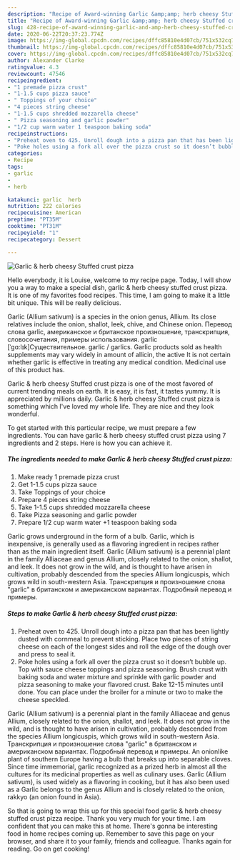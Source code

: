 ```yaml
---
description: "Recipe of Award-winning Garlic &amp;amp; herb cheesy Stuffed crust pizza"
title: "Recipe of Award-winning Garlic &amp;amp; herb cheesy Stuffed crust pizza"
slug: 428-recipe-of-award-winning-garlic-and-amp-herb-cheesy-stuffed-crust-pizza
date: 2020-06-22T20:37:23.774Z
image: https://img-global.cpcdn.com/recipes/dffc85810e4d07cb/751x532cq70/garlic-herb-cheesy-stuffed-crust-pizza-recipe-main-photo.jpg
thumbnail: https://img-global.cpcdn.com/recipes/dffc85810e4d07cb/751x532cq70/garlic-herb-cheesy-stuffed-crust-pizza-recipe-main-photo.jpg
cover: https://img-global.cpcdn.com/recipes/dffc85810e4d07cb/751x532cq70/garlic-herb-cheesy-stuffed-crust-pizza-recipe-main-photo.jpg
author: Alexander Clarke
ratingvalue: 4.3
reviewcount: 47546
recipeingredient:
- "1 premade pizza crust"
- "1-1.5 cups pizza sauce"
- " Toppings of your choice"
- "4 pieces string cheese"
- "1-1.5 cups shredded mozzarella cheese"
- " Pizza seasoning and garlic powder"
- "1/2 cup warm water 1 teaspoon baking soda"
recipeinstructions:
- "Preheat oven to 425. Unroll dough into a pizza pan that has been lightly dusted with cornmeal to prevent sticking. Place two pieces of string cheese on each of the longest sides and roll the edge of the dough over and press to seal it."
- "Poke holes using a fork all over the pizza crust so it doesn’t bubble up. Top with sauce cheese toppings and pizza seasoning. Brush crust with baking soda and water mixture and sprinkle with garlic powder and pizza seasoning to make your flavored crust. Bake 12-15 minutes until done. You can place under the broiler for a minute or two to make the cheese speckled."
categories:
- Recipe
tags:
- garlic
- 
- herb

katakunci: garlic  herb 
nutrition: 222 calories
recipecuisine: American
preptime: "PT35M"
cooktime: "PT31M"
recipeyield: "1"
recipecategory: Dessert

---
```



![Garlic &amp; herb cheesy Stuffed crust pizza](https://img-global.cpcdn.com/recipes/dffc85810e4d07cb/751x532cq70/garlic-herb-cheesy-stuffed-crust-pizza-recipe-main-photo.jpg)

Hello everybody, it is Louise, welcome to my recipe page. Today, I will show you a way to make a special dish, garlic &amp; herb cheesy stuffed crust pizza. It is one of my favorites food recipes. This time, I am going to make it a little bit unique. This will be really delicious.

Garlic (Allium sativum) is a species in the onion genus, Allium. Its close relatives include the onion, shallot, leek, chive, and Chinese onion. Перевод слова garlic, американское и британское произношение, транскрипция, словосочетания, примеры использования. garlic [ˈɡɑ:lɪk]Существительное. garlic / garlics. Garlic products sold as health supplements may vary widely in amount of allicin, the active It is not certain whether garlic is effective in treating any medical condition. Medicinal use of this product has.

Garlic &amp; herb cheesy Stuffed crust pizza is one of the most favored of current trending meals on earth. It is easy, it is fast, it tastes yummy. It is appreciated by millions daily. Garlic &amp; herb cheesy Stuffed crust pizza is something which I've loved my whole life. They are nice and they look wonderful.


To get started with this particular recipe, we must prepare a few ingredients. You can have garlic &amp; herb cheesy stuffed crust pizza using 7 ingredients and 2 steps. Here is how you can achieve it.

<!--inarticleads1-->

##### The ingredients needed to make Garlic &amp; herb cheesy Stuffed crust pizza:

1. Make ready 1 premade pizza crust
1. Get 1-1.5 cups pizza sauce
1. Take  Toppings of your choice
1. Prepare 4 pieces string cheese
1. Take 1-1.5 cups shredded mozzarella cheese
1. Take  Pizza seasoning and garlic powder
1. Prepare 1/2 cup warm water +1 teaspoon baking soda


Garlic grows underground in the form of a bulb. Garlic, which is inexpensive, is generally used as a flavoring ingredient in recipes rather than as the main ingredient itself. Garlic (Allium sativum) is a perennial plant in the family Alliaceae and genus Allium, closely related to the onion, shallot, and leek. It does not grow in the wild, and is thought to have arisen in cultivation, probably descended from the species Allium longicuspis, which grows wild in south-western Asia. Транскрипция и произношение слова &#34;garlic&#34; в британском и американском вариантах. Подробный перевод и примеры. 

<!--inarticleads2-->

##### Steps to make Garlic &amp; herb cheesy Stuffed crust pizza:

1. Preheat oven to 425. Unroll dough into a pizza pan that has been lightly dusted with cornmeal to prevent sticking. Place two pieces of string cheese on each of the longest sides and roll the edge of the dough over and press to seal it.
1. Poke holes using a fork all over the pizza crust so it doesn’t bubble up. Top with sauce cheese toppings and pizza seasoning. Brush crust with baking soda and water mixture and sprinkle with garlic powder and pizza seasoning to make your flavored crust. Bake 12-15 minutes until done. You can place under the broiler for a minute or two to make the cheese speckled.


Garlic (Allium sativum) is a perennial plant in the family Alliaceae and genus Allium, closely related to the onion, shallot, and leek. It does not grow in the wild, and is thought to have arisen in cultivation, probably descended from the species Allium longicuspis, which grows wild in south-western Asia. Транскрипция и произношение слова &#34;garlic&#34; в британском и американском вариантах. Подробный перевод и примеры. An onionlike plant of southern Europe having a bulb that breaks up into separable cloves. Since time immemorial, garlic recognized as a prized herb in almost all the cultures for its medicinal properties as well as culinary uses. Garlic (Allium sativum), is used widely as a flavoring in cooking, but it has also been used as a Garlic belongs to the genus Allium and is closely related to the onion, rakkyo (an onion found in Asia). 

So that is going to wrap this up for this special food garlic &amp; herb cheesy stuffed crust pizza recipe. Thank you very much for your time. I am confident that you can make this at home. There's gonna be interesting food in home recipes coming up. Remember to save this page on your browser, and share it to your family, friends and colleague. Thanks again for reading. Go on get cooking!

